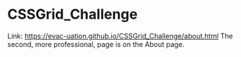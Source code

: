 # CSSGrid_Challenge
Link: https://evac-uation.github.io/CSSGrid_Challenge/about.html
The second, more professional, page is on the About page.
